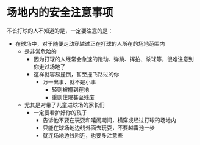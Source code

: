 # 场地内的安全注意事项

不长打球的人不知道的是，一定要注意的是：

* 在球场中，对于随便走动穿越过正在打球的人所在的场地范围内
  * 是非常危险的
    * 因为打球的人经常会急速的跑动、弹跳、挥拍、杀球等，很难注意到你走过场地了
    * 这样就容易撞倒，甚至撞飞路过的你
      * 万一出事，就不是小事
        * 轻则被撞到在地
        * 重则住院甚至残废
  * 尤其是对带了儿童进球场的家长们
    * 一定要看护好你的孩子
      * 告诉他不要在玩耍和嘻闹期间，横穿或经过打球的场地内
      * 只能在球场地边线外面去玩耍，不要越雷池一步
      * 就连场地边线附近，也要多注意些